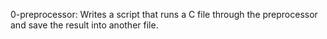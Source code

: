 0-preprocessor: Writes a script that runs a C file through the preprocessor and save the result into another file.
